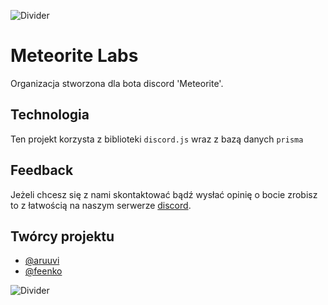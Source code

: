![Divider](https://media.discordapp.net/attachments/1204078100283924510/1205644667736297572/divider.png?ex=65d91f18&is=65c6aa18&hm=c97b683e653f2dc35f5ffae43d9fabf46be75de816d3ba2262038189e44565c9&=&format=webp&quality=lossless&width=1440&height=33)

# Meteorite Labs

Organizacja stworzona dla bota discord 'Meteorite'.

## Technologia

Ten projekt korzysta z biblioteki `discord.js` wraz z bazą danych `prisma`

## Feedback

Jeżeli chcesz się z nami skontaktować bądź wysłać opinię o bocie zrobisz to z łatwością na naszym serwerze [discord](https://discord.gg/).

## Twórcy projektu

- [@aruuvi](https://www.github.com/aruuvi)
- [@feenko](https://www.github.com/feenko)

![Divider](https://media.discordapp.net/attachments/1204078100283924510/1205644667736297572/divider.png?ex=65d91f18&is=65c6aa18&hm=c97b683e653f2dc35f5ffae43d9fabf46be75de816d3ba2262038189e44565c9&=&format=webp&quality=lossless&width=1440&height=33)
